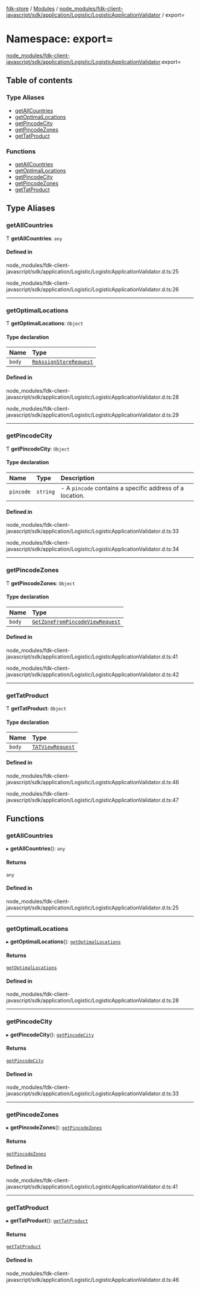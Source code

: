 [fdk-store](../README.md) / [Modules](../modules.md) / [node\_modules/fdk-client-javascript/sdk/application/Logistic/LogisticApplicationValidator](node_modules_fdk_client_javascript_sdk_application_Logistic_LogisticApplicationValidator.md) / export=

# Namespace: export=

[node_modules/fdk-client-javascript/sdk/application/Logistic/LogisticApplicationValidator](node_modules_fdk_client_javascript_sdk_application_Logistic_LogisticApplicationValidator.md).export=

## Table of contents

### Type Aliases

- [getAllCountries](node_modules_fdk_client_javascript_sdk_application_Logistic_LogisticApplicationValidator.export_.md#getallcountries)
- [getOptimalLocations](node_modules_fdk_client_javascript_sdk_application_Logistic_LogisticApplicationValidator.export_.md#getoptimallocations)
- [getPincodeCity](node_modules_fdk_client_javascript_sdk_application_Logistic_LogisticApplicationValidator.export_.md#getpincodecity)
- [getPincodeZones](node_modules_fdk_client_javascript_sdk_application_Logistic_LogisticApplicationValidator.export_.md#getpincodezones)
- [getTatProduct](node_modules_fdk_client_javascript_sdk_application_Logistic_LogisticApplicationValidator.export_.md#gettatproduct)

### Functions

- [getAllCountries](node_modules_fdk_client_javascript_sdk_application_Logistic_LogisticApplicationValidator.export_.md#getallcountries-1)
- [getOptimalLocations](node_modules_fdk_client_javascript_sdk_application_Logistic_LogisticApplicationValidator.export_.md#getoptimallocations-1)
- [getPincodeCity](node_modules_fdk_client_javascript_sdk_application_Logistic_LogisticApplicationValidator.export_.md#getpincodecity-1)
- [getPincodeZones](node_modules_fdk_client_javascript_sdk_application_Logistic_LogisticApplicationValidator.export_.md#getpincodezones-1)
- [getTatProduct](node_modules_fdk_client_javascript_sdk_application_Logistic_LogisticApplicationValidator.export_.md#gettatproduct-1)

## Type Aliases

### getAllCountries

Ƭ **getAllCountries**: `any`

#### Defined in

node_modules/fdk-client-javascript/sdk/application/Logistic/LogisticApplicationValidator.d.ts:25

node_modules/fdk-client-javascript/sdk/application/Logistic/LogisticApplicationValidator.d.ts:26

___

### getOptimalLocations

Ƭ **getOptimalLocations**: `Object`

#### Type declaration

| Name | Type |
| :------ | :------ |
| `body` | [`ReAssignStoreRequest`](node_modules_fdk_client_javascript_sdk_application_Logistic_LogisticApplicationModel.export_.md#reassignstorerequest) |

#### Defined in

node_modules/fdk-client-javascript/sdk/application/Logistic/LogisticApplicationValidator.d.ts:28

node_modules/fdk-client-javascript/sdk/application/Logistic/LogisticApplicationValidator.d.ts:29

___

### getPincodeCity

Ƭ **getPincodeCity**: `Object`

#### Type declaration

| Name | Type | Description |
| :------ | :------ | :------ |
| `pincode` | `string` | - A `pincode` contains a specific address of a location. |

#### Defined in

node_modules/fdk-client-javascript/sdk/application/Logistic/LogisticApplicationValidator.d.ts:33

node_modules/fdk-client-javascript/sdk/application/Logistic/LogisticApplicationValidator.d.ts:34

___

### getPincodeZones

Ƭ **getPincodeZones**: `Object`

#### Type declaration

| Name | Type |
| :------ | :------ |
| `body` | [`GetZoneFromPincodeViewRequest`](node_modules_fdk_client_javascript_sdk_application_Logistic_LogisticApplicationModel.export_.md#getzonefrompincodeviewrequest) |

#### Defined in

node_modules/fdk-client-javascript/sdk/application/Logistic/LogisticApplicationValidator.d.ts:41

node_modules/fdk-client-javascript/sdk/application/Logistic/LogisticApplicationValidator.d.ts:42

___

### getTatProduct

Ƭ **getTatProduct**: `Object`

#### Type declaration

| Name | Type |
| :------ | :------ |
| `body` | [`TATViewRequest`](node_modules_fdk_client_javascript_sdk_application_Logistic_LogisticApplicationModel.export_.md#tatviewrequest) |

#### Defined in

node_modules/fdk-client-javascript/sdk/application/Logistic/LogisticApplicationValidator.d.ts:46

node_modules/fdk-client-javascript/sdk/application/Logistic/LogisticApplicationValidator.d.ts:47

## Functions

### getAllCountries

▸ **getAllCountries**(): `any`

#### Returns

`any`

#### Defined in

node_modules/fdk-client-javascript/sdk/application/Logistic/LogisticApplicationValidator.d.ts:25

___

### getOptimalLocations

▸ **getOptimalLocations**(): [`getOptimalLocations`](node_modules_fdk_client_javascript_sdk_application_Logistic_LogisticApplicationValidator.export_.md#getoptimallocations)

#### Returns

[`getOptimalLocations`](node_modules_fdk_client_javascript_sdk_application_Logistic_LogisticApplicationValidator.export_.md#getoptimallocations)

#### Defined in

node_modules/fdk-client-javascript/sdk/application/Logistic/LogisticApplicationValidator.d.ts:28

___

### getPincodeCity

▸ **getPincodeCity**(): [`getPincodeCity`](node_modules_fdk_client_javascript_sdk_application_Logistic_LogisticApplicationValidator.export_.md#getpincodecity)

#### Returns

[`getPincodeCity`](node_modules_fdk_client_javascript_sdk_application_Logistic_LogisticApplicationValidator.export_.md#getpincodecity)

#### Defined in

node_modules/fdk-client-javascript/sdk/application/Logistic/LogisticApplicationValidator.d.ts:33

___

### getPincodeZones

▸ **getPincodeZones**(): [`getPincodeZones`](node_modules_fdk_client_javascript_sdk_application_Logistic_LogisticApplicationValidator.export_.md#getpincodezones)

#### Returns

[`getPincodeZones`](node_modules_fdk_client_javascript_sdk_application_Logistic_LogisticApplicationValidator.export_.md#getpincodezones)

#### Defined in

node_modules/fdk-client-javascript/sdk/application/Logistic/LogisticApplicationValidator.d.ts:41

___

### getTatProduct

▸ **getTatProduct**(): [`getTatProduct`](node_modules_fdk_client_javascript_sdk_application_Logistic_LogisticApplicationValidator.export_.md#gettatproduct)

#### Returns

[`getTatProduct`](node_modules_fdk_client_javascript_sdk_application_Logistic_LogisticApplicationValidator.export_.md#gettatproduct)

#### Defined in

node_modules/fdk-client-javascript/sdk/application/Logistic/LogisticApplicationValidator.d.ts:46
